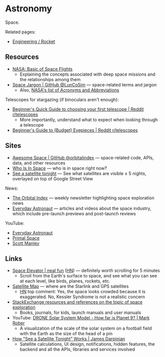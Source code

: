 # Astronomy

Space.

Related pages:

- [Engineering / Rocket](engineering/rocket)

## Resources

- [NASA: Basic of Space Flights](https://www2.jpl.nasa.gov/basics/index.php)
  - Explaining the concepts associated with deep space missions and the
    relationships among them
- [Space Jargon | GitHub @LunCoSim](https://github.com/LunCoSim/lunco-space-jargon)
  — space-related terms and jargon
  - Also,
    [NASA's list of Acronyms and Abbreviations](https://www.nasa.gov/pdf/632702main_NASA_FY13_Budget-Reference-508.pdf)

Telescopes for stargazing (if binoculars aren't enough):

- [Beginner's Quick Guide to choosing your first telescope | Reddit r/telescopes](https://www.reddit.com/r/telescopes/comments/z9s352/beginners_quick_guide_to_choosing_your_first/)
  - More importantly, understand what to expect when looking through a telescope
- [Beginner's Guide to (Budget) Eyepieces | Reddit r/telescopes](https://www.reddit.com/r/telescopes/comments/iv7qg2/a_beginners_guide_to_budget_eyepieces/)

## Sites

- [Awesome Space | GitHub @orbitalindex](https://github.com/orbitalindex/awesome-space)
  — space-related code, APIs, data, and other resources
- [Who Is In Space](https://whoisinspace.com/) — who is in space right now?
- [See a satellite tonight](https://james.darpinian.com/satellites/) — See what
  satellites are visible ± 5 nights, overlayed on top of Google Street View

News:

- [The Orbital Index](https://orbitalindex.com/) — weekly newsletter
  highlighting space exploration news
- [Everyday Astronaut](https://everydayastronaut.com/) — articles and videos
  about the space industry, which include pre-launch previews and post-launch
  reviews

YouTube:

- [Everyday Astronaut](https://www.youtube.com/@EverydayAstronaut/videos)
- [Primal Space](https://www.youtube.com/@primalspace/videos)
- [Scott Manley](https://www.youtube.com/@scottmanley/videos)

## Links

- [Space Elevator | neal fun](https://neal.fun/space-elevator/)
  ([HN](https://news.ycombinator.com/item?id=35629972)) — definitely worth
  scrolling for 5 minutes
  - Scroll from the Earth's surface to space, and see what you can see at each
    level, like birds, planes, rockets, etc.
- [Satellite Map](https://satellitemap.space/) — where are the Starlink and GPS
  satellites
  - [HN](https://news.ycombinator.com/item?id=35749130) top comment: Yes, the
    space looks crowded because it is exaggerated. No, Kessler Syndrome is not a
    realistic concern
- [StackExchange resources and references on the topic of space exploration](https://space.meta.stackexchange.com/questions/249/)
  - Books, journals, for kids, launch manuals and user manuals
- YouTube:
  [DRONE Solar System Model - How far is Planet 9? | Mark Rober](https://youtu.be/pR5VJo5ifdE)
  - A visualization of the scale of the solar system on a football field with
    the Earth as the size of the head of a pin
- [How "See a Satellite Tonight" Works | James Darpinian](https://james.darpinian.com/blog/how-see-a-satellite-tonight-works)
  - Satellite calculations, UI design, notifications, hidden features, the
    backend and all the APIs, libraries and services involved
